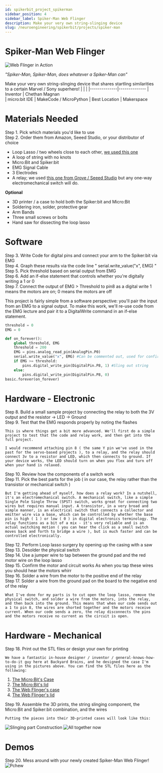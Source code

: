 ```yaml
---
id: spikerbit_project_spikerman
sidebar_position: 4
sidebar_label: Spiker-Man Web Flinger
description: Make your very own string-slinging device
slug: /neuroengineering/spikerbit/projects/spiker-man
---
```

# Spiker-Man Web Flinger # 

![Web Flinger in Action](./spikerman_title.png)



*"Spiker-Man, Spiker-Man, does whatever a Spiker-Man can"*

Make your very own string-slinging device that shares startling similarities to a certain Marvel / Sony superhero!
|     |       |
|--------------|--------------
| Inventor     | Chethan Magnan          
| micro:bit IDE     | MakeCode / MicroPython
| Best Location     | Makerspace 

# Materials Needed #
Step 1. Pick which materials you'd like to use  
Step 2. Order them from Amazon, Seeed Studio, or your distributor of choice  
- Loop Lasso / two wheels close to each other, [we used this one](https://looplaboratories.com/)  
- A loop of string with no knots
- Micro:Bit and Spiker:bit
- EMG Signal Cable
- 3 Electrodes
- A relay; we used [this one from Grove / Seeed Studio](https://www.seeedstudio.com/Grove-Relay.html) but any one-way electromechanical switch will do. 

**Optional**
- 3D printer / a case to hold both the Spiker:bit and Micro:Bit
- Soldering iron, solder, protective gear
- Arm Bands
- Three small screws or bolts
- Hand saw for dissecting the loop lasso

# Software #
Step 3. Write Code for digital pins and connect your arm to the Spiker:bit via EMG  
Step 4. Graph these results via the code line " serial.write_value("x", EMG) "  
Step 5. Pick threshold based on serial output from EMG  
Step 6. Add an if-else statement that controls whether you're digitally writing a 1 or 0   
Step 7. Connect the output of EMG > Threshold to pin8 as a digital write
    1 means the motors are on; 0 means the motors are off  

This project is fairly simple from a software perspective: you'll pair the input from an EMG to a signal output. To make this work, we'll re-use code from the EMG lecture and pair it to a DigitalWrite command in an if-else statement. 

```py title="Spiker-Man Controller"
threshold = 0
EMG = 0

def on_forever():
    global threshold, EMG
    threshold = 200
    EMG = pins.analog_read_pin(AnalogPin.P0)
    serial.write_value("x", EMG) #Can be commented out, used for confirming EMG works
    if EMG >= threshold:
        pins.digital_write_pin(DigitalPin.P8, 1) #Sling out string
    else:
        pins.digital_write_pin(DigitalPin.P8, 0)
basic.forever(on_forever)
```
# Hardware - Electronic #

Step 8. Build a small sample project by connecting the relay to both the 3V output and the resistor -> LED -> Ground  
Step 9. Test that the EMG responds properly by noting the flashes  

    This is where things get a bit more advanced. We'll first do a simple project to test that the code and relay work, and then get into the full project. 

    I would recommend attaching pin 8 ( the same Y pin we've used in the past for the servo-based projects ), to a relay, and the relay should connect 3v to a resistor and LED, which then connects to ground. If your device works, the LED should turn on when you flex and turn off when your hand is relaxed.

Step 10. Review how the components of a switch work  
Step 11. Pick the best parts for the job 
    ( in our case, the relay rather than the transistor or mechanical switch )  

    But I'm getting ahead of myself, how does a relay work? In a nutshell, it's an electromechanical switch. A mechanical switch, like a simple Single Pole Single Throw (SPST) switch, works great for connecting two wires but requires manual input. A transistor, in a very broad and simple manner, is an electrical switch that connects a collector and emitter wire via a base, which can be controlled by whether the base pin is high ( 1 ) or low ( 0 ) in digital electronics terminology. The relay functions as a bit of a mix - it's very reliable and is an actual switching motion ( you can hear the click as a small switch moves back and forth to bridge a wire ), but is much faster and can be controlled electronically. 

Step 12. Perform Loop lasso surgery by opening up the casing with a saw  
Step 13. Desolder the physical switch  
Step 14. Use a jumper wire to tap between the ground pad and the red motor wire on the loop lasso  
Step 15. Confirm the motor and circuit works 
    As when you tap these wires you should hear the motors whirr  
Step 16. Solder a wire from the motor to the positive end of the relay  
Step 17. Solder a wire from the ground pad on the board to the negative end of the relay  

    What I've done for my parts is to cut open the loop lasso, remove the physical switch, and solder a wire from the motors, into the relay, and then back into the ground. This means that when our code sends out a 1 to pin 8, the wires are shorted together and the motors receive current. When our code sends a zero, the relay disconnects the pins and the motors receive no current as the circuit is open.

# Hardware - Mechanical #

Step 18. Print out the STL files or design your own for printing  

    We have a fantastic in-house designer / inventor / general-knows-how-to-do-it guy here at Backyard Brains, and he designed the case I'm using in the pictures above. You can find the STL files here as the following:
1. [The Micro:Bit's Case](./MicrobitCase.stl)  
2. [The Micro:Bit's lid](./MicrobitLid.stil)  
3. [The Web Flinger's case](./StringCase.stl)  
4. [The Web Flinger's lid](./StringLid.stl)  

Step 19. Assemble the 3D prints, the string slinging component, the Micro:Bit and Spiker:bit combination, and the wires  

    Putting the pieces into their 3D-printed cases will look like this:
![Slinging part Construction](./19A2C5F9-0177-45AE-BEE3-7796ED721018.jpeg)
![All together now](./C71FD012-A7AD-40A6-A6B3-D058D3C25DD8.jpeg)

# Demos #

Step 20. Mess around with your newly created Spiker-Man Web Flinger!  
![Pchew](./6F6943EF-E2DB-46D7-90C4-FCB8CB2B2016.jpeg)
